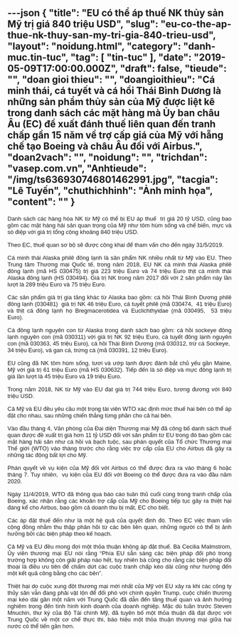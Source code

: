 ---json
{
    "title": "EU có thể áp thuế NK thủy sản Mỹ trị giá 840 triệu USD",
    "slug": "eu-co-the-ap-thue-nk-thuy-san-my-tri-gia-840-trieu-usd",
    "layout": "noidung.html",
    "category": "danh-muc.tin-tuc",
    "tag": [
        "tin-tuc"
    ],
    "date": "2019-05-09T17:00:00.000Z",
    "draft": false,
    "tieude": "",
    "doan gioi thieu": "",
    "doangioithieu": "Cá minh thái, cá tuyết và cá hồi Thái Bình Dương là những sản phẩm thủy sản của Mỹ được liệt kê trong danh sách các mặt hàng mà Ủy ban châu Âu (EC) đề xuất đánh thuế liên quan đến tranh chấp gần 15 năm về trợ cấp giá của Mỹ với hẵng chế tạo Boeing và châu Âu đối với Airbus.",
    "doan2vach": "",
    "noidung": "",
    "trichdan": "vasep.com.vn",
    "Anhtieude": "/img/ts636930746801462991.jpg",
    "tacgia": "Lê Tuyến",
    "chuthichhinh": "Ảnh minh họa",
    "__content__": ""
}
---
<div style="text-align:start">
<div style="text-align:justify">
<p style="margin-left:0in; margin-right:0in; text-align:justify"><span style="font-size:13px"><span style="color:#1b1b1b"><span style="font-family:Arial"><span style="background-color:#ffffff">Danh s&aacute;ch c&aacute;c h&agrave;ng h&oacute;a NK từ Mỹ c&oacute; thể bị EU &aacute;p thuế&nbsp; trị gi&aacute; 20 tỷ USD, cũng bao gồm c&aacute;c mặt h&agrave;ng hải sản quan trọng của Mỹ như t&ocirc;m h&ugrave;m sống v&agrave; chế biến, mực v&agrave; s&ograve; điệp với gi&aacute; trị tổng cộng khoảng 840 triệu USD.</span></span></span></span></p>

<p style="margin-left:0in; margin-right:0in; text-align:justify"><span style="font-size:13px"><span style="color:#1b1b1b"><span style="font-family:Arial"><span style="background-color:#ffffff">Theo EC, thuế quan sơ bộ sẽ được c&ocirc;ng khai để tham vấn cho đến ng&agrave;y 31/5/2019.</span></span></span></span></p>

<p style="margin-left:0in; margin-right:0in; text-align:justify"><span style="font-size:13px"><span style="color:#1b1b1b"><span style="font-family:Arial"><span style="background-color:#ffffff">C&aacute; minh th&aacute;i Alaska phil&ecirc; đ&ocirc;ng lạnh l&agrave; sản phẩm&nbsp;NK&nbsp;nhiều&nbsp;nhất từ Mỹ&nbsp;v&agrave;o&nbsp;EU. Theo Trung t&acirc;m Thương mại Quốc tế, trong năm 2018, EU NK c&aacute; minh th&aacute;i Alaska phil&ecirc; đ&ocirc;ng lạnh (m&atilde; HS 030475) trị gi&aacute; 223 triệu Euro v&agrave; 74 triệu Euro thịt c&aacute; minh th&aacute;i Alaska đ&ocirc;ng lạnh (HS 030494). Gi&aacute; trị NK trong năm 2017 đối với&nbsp;2&nbsp;sản phẩm n&agrave;y lần lượt l&agrave; 289 triệu Euro v&agrave; 75 triệu Euro.</span></span></span></span></p>

<p style="margin-left:0in; margin-right:0in; text-align:justify"><span style="font-size:13px"><span style="color:#1b1b1b"><span style="font-family:Arial"><span style="background-color:#ffffff">C&aacute;c sản phẩm gi&aacute; trị gia tăng kh&aacute;c từ Alaska bao gồm: c&aacute; hồi Th&aacute;i B&igrave;nh Dương phil&ecirc; đ&ocirc;ng lạnh (030481) &nbsp;gi&aacute; trị NK 46 triệu Euro, c&aacute; tuyết phil&ecirc; (m&atilde; 030474,&nbsp; 41 triệu Euro) v&agrave; thịt c&aacute; đ&ocirc;ng lạnh họ Bregmacerotidea v&agrave; Euclichthyidae (m&atilde; 030495,&nbsp; 53 triệu Euro).</span></span></span></span></p>

<p style="margin-left:0in; margin-right:0in; text-align:justify"><span style="font-size:13px"><span style="color:#1b1b1b"><span style="font-family:Arial"><span style="background-color:#ffffff">C&aacute; đ&ocirc;ng lạnh nguy&ecirc;n con từ Alaska trong danh s&aacute;ch bao gồm: c&aacute; hồi sockeye đ&ocirc;ng lạnh nguy&ecirc;n con (m&atilde; 030311) với gi&aacute; trị NK 92 triệu&nbsp;Euro, c&aacute; tuyết đ&ocirc;ng lạnh nguy&ecirc;n con&nbsp;(m&atilde; 030363, 45 triệu Euro), c&aacute; hồi Th&aacute;i B&igrave;nh Dương (m&atilde; 030312,&nbsp;trừ c&aacute;&nbsp;Sockeye,&nbsp; 34 triệu Euro), v&agrave; gan c&aacute;, trứng c&aacute; (m&atilde; 030391, 12 triệu Euro).</span></span></span></span></p>

<p style="margin-left:0in; margin-right:0in; text-align:justify"><span style="font-size:13px"><span style="color:#1b1b1b"><span style="font-family:Arial"><span style="background-color:#ffffff">EU cũng đ&atilde; NK t&ocirc;m h&ugrave;m sống, tươi v&agrave; ướp lạnh được đ&aacute;nh bắt chủ yếu gần Maine, Mỹ với gi&aacute; trị 61 triệu Euro (m&atilde; HS 030632).&nbsp;Tiếp đến&nbsp;l&agrave; s&ograve; điệp v&agrave; mực đ&ocirc;ng lạnh trị gi&aacute; lần lượt l&agrave; 45 triệu Euro v&agrave; 19 triệu Euro.</span></span></span></span></p>

<p style="margin-left:0in; margin-right:0in; text-align:justify"><span style="font-size:13px"><span style="color:#1b1b1b"><span style="font-family:Arial"><span style="background-color:#ffffff">Trong năm 2018,&nbsp;NK&nbsp;từ Mỹ&nbsp;v&agrave;o&nbsp;EU&nbsp;đạt&nbsp;gi&aacute; trị 744 triệu Euro, tương đương với 840 triệu&nbsp;USD.</span></span></span></span></p>

<p style="margin-left:0in; margin-right:0in; text-align:justify"><span style="font-size:13px"><span style="color:#1b1b1b"><span style="font-family:Arial"><span style="background-color:#ffffff">Cả Mỹ v&agrave; EU đều y&ecirc;u cầu một trọng t&agrave;i vi&ecirc;n WTO x&aacute;c định mức thuế hai b&ecirc;n c&oacute; thể &aacute;p đặt cho nhau, sau những chiến thắng từng phần cho cả hai b&ecirc;n.</span></span></span></span></p>

<p style="margin-left:0in; margin-right:0in; text-align:justify"><span style="font-size:13px"><span style="color:#1b1b1b"><span style="font-family:Arial"><span style="background-color:#ffffff">V&agrave;o đầu th&aacute;ng 4, Văn ph&ograve;ng của Đại diện Thương mại Mỹ đ&atilde; c&ocirc;ng bố danh s&aacute;ch thuế quan được đề xuất trị gi&aacute; hơn 11 tỷ USD đối với sản phẩm từ EU trong đ&oacute; bao gồm c&aacute;c mặt h&agrave;ng hải sản như c&aacute; hồi v&agrave; bạch tuộc, sau ph&aacute;n quyết của Tổ chức Thương mại Thế giới (WTO) v&agrave;o th&aacute;ng trước cho rằng việc trợ cấp của EU cho Airbus đ&atilde; g&acirc;y ra những t&aacute;c động bất lợi cho Mỹ.</span></span></span></span></p>

<p style="margin-left:0in; margin-right:0in; text-align:justify"><span style="font-size:13px"><span style="color:#1b1b1b"><span style="font-family:Arial"><span style="background-color:#ffffff">Ph&aacute;n quyết về vụ kiện của Mỹ đối với Airbus c&oacute; thể được đưa ra v&agrave;o th&aacute;ng 6 hoặc th&aacute;ng 7. Tuy nhi&ecirc;n, &nbsp;vụ kiện của EU đối với Boeing c&oacute; thể được đưa ra v&agrave;o đầu năm 2020.</span></span></span></span></p>

<p style="margin-left:0in; margin-right:0in; text-align:justify"><span style="font-size:13px"><span style="color:#1b1b1b"><span style="font-family:Arial"><span style="background-color:#ffffff">Ng&agrave;y 11/4/2019, WTO đ&atilde; th&ocirc;ng qua b&aacute;o c&aacute;o tu&acirc;n thủ cuối c&ugrave;ng trong tranh chấp của Boeing, x&aacute;c nhận rằng c&aacute;c khoản trợ cấp của Mỹ cho Boeing tiếp tục g&acirc;y ra thiệt hại đ&aacute;ng kể cho Airbus, bao gồm cả doanh thu bị mất, EC cho biết.</span></span></span></span></p>

<p style="margin-left:0in; margin-right:0in; text-align:justify"><span style="font-size:13px"><span style="color:#1b1b1b"><span style="font-family:Arial"><span style="background-color:#ffffff">C&aacute;c &aacute;p đặt thuế đến như l&agrave; một hệ quả của quyết định đ&oacute;. Theo EC việc tham vấn cộng đồng nhằm thu thập phản hồi từ c&aacute;c b&ecirc;n li&ecirc;n quan, những người c&oacute; thể bị ảnh hưởng bởi c&aacute;c biện ph&aacute;p theo kế hoạch.</span></span></span></span></p>

<p style="margin-left:0in; margin-right:0in; text-align:justify"><span style="font-size:13px"><span style="color:#1b1b1b"><span style="font-family:Arial"><span style="background-color:#ffffff">Cả Mỹ v&agrave; EU đều mong đợi một thỏa thuận kh&ocirc;ng &aacute;p đặt thuế. B&agrave; Cecilia Malmstrom, Ủy vi&ecirc;n thương mại EU n&oacute;i rằng &ldquo;Ph&iacute;a EU sẵn s&agrave;ng c&aacute;c biện ph&aacute;p đối ph&oacute; trong trường hợp kh&ocirc;ng c&ograve;n giải ph&aacute;p n&agrave;o hết, tuy nhi&ecirc;n b&agrave; cũng cho rằng c&aacute;c biện ph&aacute;p đối thoại l&agrave; điều ưu ti&ecirc;n để chấm dứt c&aacute;c cuộc tranh chấp k&eacute;o d&agrave;i cũng như hướng đến một kết quả c&ocirc;ng bằng cho c&aacute;c b&ecirc;n&rdquo;.</span></span></span></span></p>

<p style="margin-left:0in; margin-right:0in; text-align:justify"><span style="font-size:13px"><span style="color:#1b1b1b"><span style="font-family:Arial"><span style="background-color:#ffffff">Thiệt hại do cuộc xung đột thương mại mới nhất của Mỹ với EU xảy ra khi c&aacute;c c&ocirc;ng ty thủy sản vẫn đang phải vật lộn để đối ph&oacute; với ch&iacute;nh quyền Trump, cuộc chiến thương mại k&eacute;o d&agrave;i gần một năm với Trung Quốc đ&atilde; dẫn đến tăng thuế quan v&agrave; ảnh hưởng nghi&ecirc;m trọng đến t&igrave;nh h&igrave;nh kinh doanh của doanh nghiệp. Mặc d&ugrave; tuần trước Steven Mnuchin, thư k&yacute; của Bộ T&agrave;i ch&iacute;nh Mỹ, đ&atilde; tuy&ecirc;n bố một thỏa thuận đ&atilde; đạt được với Trung Quốc về một cơ chế thực thi, b&aacute;o hiệu một thỏa thuận thương mại giữa hai nước c&oacute; thể tiến gần hơn.</span></span></span></span></p>
</div>
</div>

